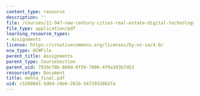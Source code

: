 ```yaml
---
content_type: resource
description: ''
file: /courses/11-947-new-century-cities-real-estate-digital-technology-and-design-fall-2004/c52086015d6dc0e6261b54729328b1fa_mehta_final.pdf
file_type: application/pdf
learning_resource_types:
- Assignments
license: https://creativecommons.org/licenses/by-nc-sa/4.0/
ocw_type: OCWFile
parent_title: Assignments
parent_type: CourseSection
parent_uid: 7939cf8b-869d-6f59-7906-4f9a383b7d53
resourcetype: Document
title: mehta_final.pdf
uid: c5208601-5d6d-c0e6-261b-54729328b1fa
---
```


